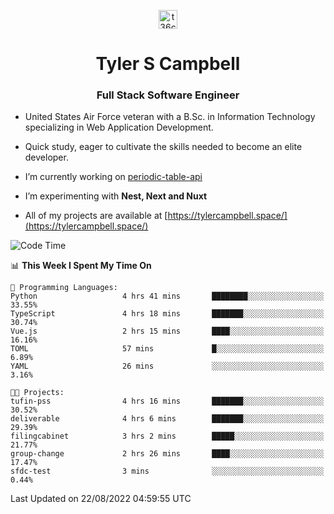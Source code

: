<p align="center">
<a href="https://www.linkedin.com/in/t36campbell" target="blank"><img align="center" src="https://ik.imagekit.io/t36campbell/Portfolio/linkedin.png.original_m8bbGgPh6.png" alt="t36campbell" height="30" width="30" /></a>
</p>
<h1 align="center">Tyler S Campbell</h1>
<h3 align="center">Full Stack Software Engineer</h3>

* United States Air Force veteran with a B.Sc. in Information Technology specializing in Web Application Development. 

* Quick study, eager to cultivate the skills needed to become an elite developer.

* I’m currently working on [periodic-table-api](https://github.com/t36campbell/periodic-table-api)

* I’m experimenting with **Nest, Next and Nuxt**

* All of my projects are available at [https://tylercampbell.space/](https://tylercampbell.space/)

<!--START_SECTION:waka-->
![Code Time](http://img.shields.io/badge/Code%20Time-1%2C748%20hrs%2030%20mins-blue)

📊 **This Week I Spent My Time On** 

```text
💬 Programming Languages: 
Python                   4 hrs 41 mins       ████████░░░░░░░░░░░░░░░░░   33.55% 
TypeScript               4 hrs 18 mins       ███████░░░░░░░░░░░░░░░░░░   30.74% 
Vue.js                   2 hrs 15 mins       ████░░░░░░░░░░░░░░░░░░░░░   16.16% 
TOML                     57 mins             █░░░░░░░░░░░░░░░░░░░░░░░░   6.89% 
YAML                     26 mins             ░░░░░░░░░░░░░░░░░░░░░░░░░   3.16%

🐱‍💻 Projects: 
tufin-pss                4 hrs 16 mins       ███████░░░░░░░░░░░░░░░░░░   30.52% 
deliverable              4 hrs 6 mins        ███████░░░░░░░░░░░░░░░░░░   29.39% 
filingcabinet            3 hrs 2 mins        █████░░░░░░░░░░░░░░░░░░░░   21.77% 
group-change             2 hrs 26 mins       ████░░░░░░░░░░░░░░░░░░░░░   17.47% 
sfdc-test                3 mins              ░░░░░░░░░░░░░░░░░░░░░░░░░   0.44%

```


 Last Updated on 22/08/2022 04:59:55 UTC
<!--END_SECTION:waka-->
